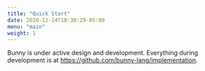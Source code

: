 ```yaml
---
title: "Quick Start"
date: 2020-12-14T18:30:29-05:00
menu: "main"
weight: 1
---
```


Bunny is under active design and development. Everything during development is at https://github.com/bunny-lang/implementation.
